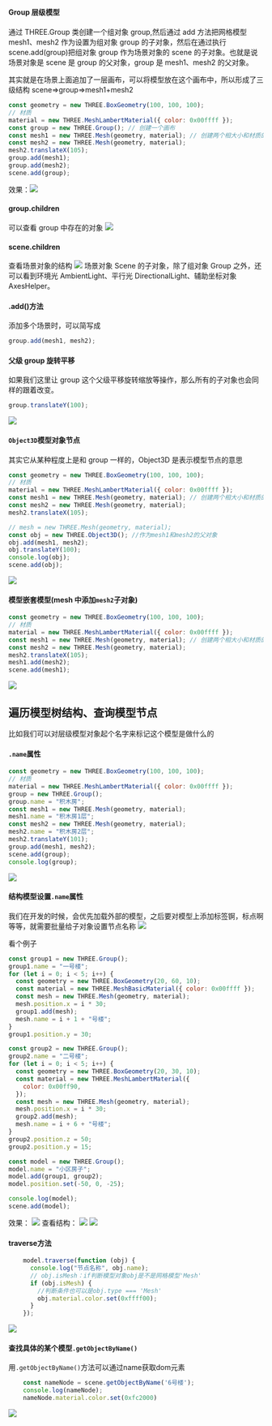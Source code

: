 ##

#### Group 层级模型

通过 THREE.Group 类创建一个组对象 group,然后通过 add 方法把网格模型 mesh1、mesh2 作为设置为组对象 group 的子对象，然后在通过执行 scene.add(group)把组对象 group 作为场景对象的 scene 的子对象。也就是说场景对象是 scene 是 group 的父对象，group 是 mesh1、mesh2 的父对象。

其实就是在场景上面追加了一层画布，可以将模型放在这个画布中，所以形成了三级结构 scene=>group=>mesh1+mesh2

```js
const geometry = new THREE.BoxGeometry(100, 100, 100);
// 材质
material = new THREE.MeshLambertMaterial({ color: 0x00ffff });
const group = new THREE.Group(); // 创建一个画布
const mesh1 = new THREE.Mesh(geometry, material); // 创建两个相大小和材质的正方体
const mesh2 = new THREE.Mesh(geometry, material);
mesh2.translateX(105);
group.add(mesh1);
group.add(mesh2);
scene.add(group);
```

效果：![](img/Three07Img/group.png)

#### group.children

可以查看 group 中存在的对象
![](img/Three07Img/children.png)

#### scene.children

查看场景对象的结构
![](img/Three07Img/children2.png)
场景对象 Scene 的子对象，除了组对象 Group 之外，还可以看到环境光 AmbientLight、平行光 DirectionalLight、辅助坐标对象 AxesHelper。

#### .add()方法

添加多个场景时，可以简写成

```js
group.add(mesh1, mesh2);
```

#### 父级 group 旋转平移

如果我们这里让 group 这个父级平移旋转缩放等操作，那么所有的子对象也会同样的跟着改变。

```js
group.translateY(100);
```

![](img/Three07Img/translateY.png)

#### `Object3D`模型对象节点

其实它从某种程度上是和 group 一样的，Object3D 是表示模型节点的意思

```js
const geometry = new THREE.BoxGeometry(100, 100, 100);
// 材质
material = new THREE.MeshLambertMaterial({ color: 0x00ffff });
const mesh1 = new THREE.Mesh(geometry, material); // 创建两个相大小和材质的正方体
const mesh2 = new THREE.Mesh(geometry, material);
mesh2.translateX(105);

// mesh = new THREE.Mesh(geometry, material);
const obj = new THREE.Object3D(); //作为mesh1和mesh2的父对象
obj.add(mesh1, mesh2);
obj.translateY(100);
console.log(obj);
scene.add(obj);
```

![](img/Three07Img/object3d.png)

#### 模型嵌套模型(mesh 中添加`mesh2`子对象)

```js
const geometry = new THREE.BoxGeometry(100, 100, 100);
// 材质
material = new THREE.MeshLambertMaterial({ color: 0x00ffff });
const mesh1 = new THREE.Mesh(geometry, material); // 创建两个相大小和材质的正方体
const mesh2 = new THREE.Mesh(geometry, material);
mesh2.translateX(105);
mesh1.add(mesh2);
scene.add(mesh1);
```

![](img/Three07Img/mesh.png)

## 遍历模型树结构、查询模型节点

比如我们可以对层级模型对象起个名字来标记这个模型是做什么的

#### `.name`属性

```js
const geometry = new THREE.BoxGeometry(100, 100, 100);
// 材质
material = new THREE.MeshLambertMaterial({ color: 0x00ffff });
group = new THREE.Group();
group.name = "积木房";
const mesh1 = new THREE.Mesh(geometry, material);
mesh1.name = "积木房1层";
const mesh2 = new THREE.Mesh(geometry, material);
mesh2.name = "积木房2层";
mesh2.translateY(101);
group.add(mesh1, mesh2);
scene.add(group);
console.log(group);
```

![](img/Three07Img/name.png)

#### 结构模型设置`.name`属性

我们在开发的时候，会优先加载外部的模型，之后要对模型上添加标签锕，标点啊等等，就需要批量给子对象设置节点名称
![](img/Three07Img/liuchengtu.png)

看个例子

```js
const group1 = new THREE.Group();
group1.name = "一号楼";
for (let i = 0; i < 5; i++) {
  const geometry = new THREE.BoxGeometry(20, 60, 10);
  const material = new THREE.MeshBasicMaterial({ color: 0x00ffff });
  const mesh = new THREE.Mesh(geometry, material);
  mesh.position.x = i * 30;
  group1.add(mesh);
  mesh.name = i + 1 + "号楼";
}
group1.position.y = 30;

const group2 = new THREE.Group();
group2.name = "二号楼";
for (let i = 0; i < 5; i++) {
  const geometry = new THREE.BoxGeometry(20, 30, 10);
  const material = new THREE.MeshLambertMaterial({
    color: 0x00ff90,
  });
  const mesh = new THREE.Mesh(geometry, material);
  mesh.position.x = i * 30;
  group2.add(mesh);
  mesh.name = i + 6 + "号楼";
}
group2.position.z = 50;
group2.position.y = 15;

const model = new THREE.Group();
model.name = "小区房子";
model.add(group1, group2);
model.position.set(-50, 0, -25);

console.log(model);
scene.add(model);
```

效果：
![](img/Three07Img/xiaoguo.png)
查看结构：
![](img/Three07Img/group1.png)
![](img/Three07Img/group2.png)

#### traverse方法
```js
    model.traverse(function (obj) {
      console.log("节点名称", obj.name);
      // obj.isMesh：if判断模型对象obj是不是网格模型'Mesh'
      if (obj.isMesh) {
        //判断条件也可以是obj.type === 'Mesh'
        obj.material.color.set(0xffff00);
      }
    });
```
![](img/Three07Img/log.png)

#### 查找具体的某个模型`.getObjectByName()`
用`.getObjectByName()`方法可以通过name获取dom元素
```js
    const nameNode = scene.getObjectByName('6号楼');
    console.log(nameNode);
    nameNode.material.color.set(0xfc2000)
```
![](img/Three07Img/6lou.png)